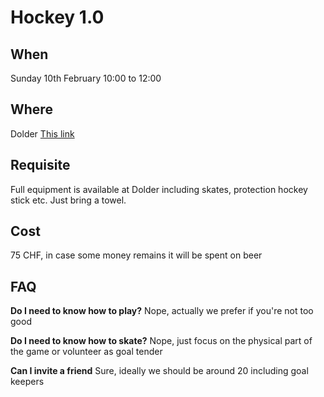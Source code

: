# Hockey 1.0

## When
Sunday 10th February 10:00 to 12:00

## Where
Dolder [This link](https://www.doldersports.com/en/winter-front-page-en/ice-skating-rink/ "Title") 

## Requisite
Full equipment is available at Dolder including skates, protection hockey stick etc. Just bring a towel.

## Cost
75 CHF, in case some money remains it will be spent on beer

## FAQ

__Do I need to know how to play?__
Nope, actually we prefer if you're not too good

__Do I need to know how to skate?__
Nope, just focus on the physical part of the game or volunteer as goal tender

__Can I invite a friend__
Sure, ideally we should be around 20 including goal keepers

